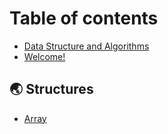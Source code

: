 # Table of contents

* [Data Structure and Algorithms](README.md)
* [Welcome!](<README (1).md>)

## 🌏 Structures

* [Array](structures/array.md)
